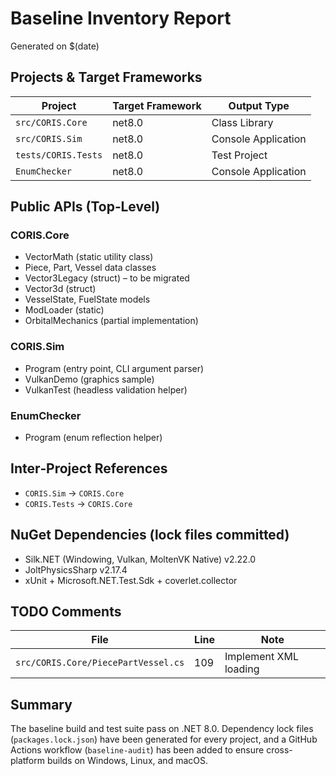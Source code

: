 # Baseline Inventory Report

Generated on $(date)

## Projects & Target Frameworks

| Project | Target Framework | Output Type |
|---------|------------------|-------------|
| `src/CORIS.Core` | net8.0 | Class Library |
| `src/CORIS.Sim`  | net8.0 | Console Application |
| `tests/CORIS.Tests` | net8.0 | Test Project |
| `EnumChecker` | net8.0 | Console Application |

## Public APIs (Top‐Level)

### CORIS.Core

* VectorMath (static utility class)
* Piece, Part, Vessel data classes
* Vector3Legacy (struct) – to be migrated
* Vector3d (struct)
* VesselState, FuelState models
* ModLoader (static)
* OrbitalMechanics (partial implementation)

### CORIS.Sim

* Program (entry point, CLI argument parser)
* VulkanDemo (graphics sample)
* VulkanTest (headless validation helper)

### EnumChecker

* Program (enum reflection helper)

## Inter‐Project References

* `CORIS.Sim` → `CORIS.Core`
* `CORIS.Tests` → `CORIS.Core`

## NuGet Dependencies (lock files committed)

* Silk.NET (Windowing, Vulkan, MoltenVK Native) v2.22.0
* JoltPhysicsSharp v2.17.4
* xUnit + Microsoft.NET.Test.Sdk + coverlet.collector

## TODO Comments

| File | Line | Note |
|------|------|------|
| `src/CORIS.Core/PiecePartVessel.cs` | 109 | Implement XML loading |

## Summary

The baseline build and test suite pass on .NET 8.0. Dependency lock files (`packages.lock.json`) have been generated for every project, and a GitHub Actions workflow (`baseline-audit`) has been added to ensure cross-platform builds on Windows, Linux, and macOS.